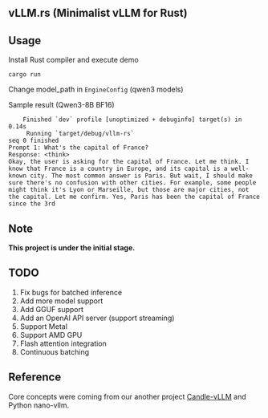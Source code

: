 ## vLLM.rs (Minimalist vLLM for Rust)

## Usage
Install Rust compiler and execute demo

```
cargo run
```

Change model_path in `EngineConfig` (qwen3 models)

Sample result (Qwen3-8B BF16)

```
    Finished `dev` profile [unoptimized + debuginfo] target(s) in 0.14s
     Running `target/debug/vllm-rs`
seq 0 finished
Prompt 1: What's the capital of France?
Response: <think>
Okay, the user is asking for the capital of France. Let me think. I know that France is a country in Europe, and its capital is a well-known city. The most common answer is Paris. But wait, I should make sure there's no confusion with other cities. For example, some people might think it's Lyon or Marseille, but those are major cities, not the capital. Let me confirm. Yes, Paris has been the capital of France since the 3rd
```

## Note
**This project is under the initial stage.**

## TODO

1. Fix bugs for batched inference
2. Add more model support
3. Add GGUF support
4. Add an OpenAI API server (support streaming)
5. Support Metal
6. Support AMD GPU
7. Flash attention integration
8. Continuous batching

## Reference

Core concepts were coming from our another project [Candle-vLLM](https://github.com/EricLBuehler/candle-vllm) and Python nano-vllm.